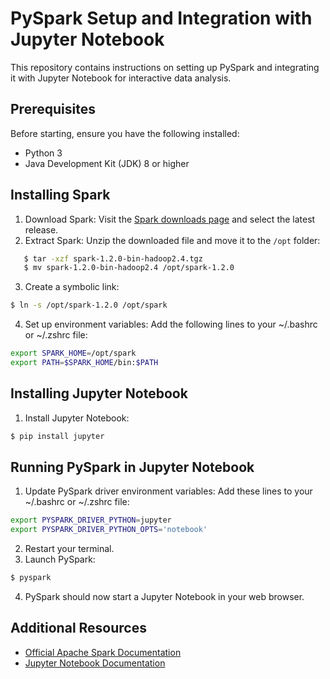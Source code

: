 # PySpark Setup and Integration with Jupyter Notebook

This repository contains instructions on setting up PySpark and integrating it with Jupyter Notebook for interactive data analysis.

## Prerequisites

Before starting, ensure you have the following installed:
- Python 3
- Java Development Kit (JDK) 8 or higher

## Installing Spark

1. Download Spark: Visit the [Spark downloads page](https://spark.apache.org/downloads.html) and select the latest release.
2. Extract Spark: Unzip the downloaded file and move it to the `/opt` folder:
```bash
   $ tar -xzf spark-1.2.0-bin-hadoop2.4.tgz
   $ mv spark-1.2.0-bin-hadoop2.4 /opt/spark-1.2.0
```
3. Create a symbolic link:
```bash
$ ln -s /opt/spark-1.2.0 /opt/spark
```
4. Set up environment variables:
Add the following lines to your ~/.bashrc or ~/.zshrc file:

```bash
export SPARK_HOME=/opt/spark
export PATH=$SPARK_HOME/bin:$PATH
```
## Installing Jupyter Notebook

1. Install Jupyter Notebook:
```bash
$ pip install jupyter
```
## Running PySpark in Jupyter Notebook
1. Update PySpark driver environment variables:
Add these lines to your ~/.bashrc or ~/.zshrc file:
```bash
export PYSPARK_DRIVER_PYTHON=jupyter
export PYSPARK_DRIVER_PYTHON_OPTS='notebook'
```
2. Restart your terminal.
3. Launch PySpark:
```bash
$ pyspark
```

4. PySpark should now start a Jupyter Notebook in your web browser.

## Additional Resources

- [Official Apache Spark Documentation](https://spark.apache.org/docs/latest/)
- [Jupyter Notebook Documentation](https://jupyter-notebook.readthedocs.io/en/stable/)



